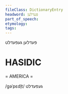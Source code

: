 ```yaml
---
fileClass: DictionaryEntry
headword: פּעדלען
part_of_speech: 
etymology: 
tags: 
---
```

פּעדלען
געפּעדלט

HASIDIC
=======
= AMERICA = 

/gəˈpɛdl̩t/ געפּעדלט